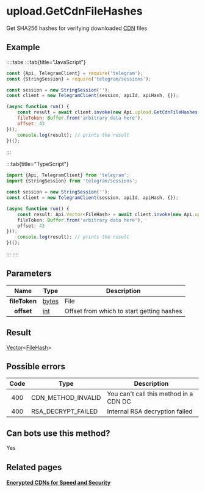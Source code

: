 # upload.GetCdnFileHashes

Get SHA256 hashes for verifying downloaded [CDN](https://core.telegram.org/cdn) files



## Example

::::tabs
:::tab{title="JavaScript"}
```js
const {Api, TelegramClient} = require('telegram');
const {StringSession} = require('telegram/sessions');

const session = new StringSession('');
const client = new TelegramClient(session, apiId, apiHash, {});

(async function run() {
    const result = await client.invoke(new Api.upload.GetCdnFileHashes({
    fileToken: Buffer.from('arbitrary data here'),
    offset: 43
}));
    console.log(result); // prints the result
})();
```
:::

:::tab{title="TypeScript"}
```ts
import {Api, TelegramClient} from 'telegram';
import {StringSession} from 'telegram/sessions';

const session = new StringSession('');
const client = new TelegramClient(session, apiId, apiHash, {});

(async function run() {
    const result: Api.Vector<FileHash> = await client.invoke(new Api.upload.GetCdnFileHashes({
    fileToken: Buffer.from('arbitrary data here'),
    offset: 43
}));
    console.log(result); // prints the result
})();
```
:::
::::



## Parameters

| Name | Type | Description |
| :--: | ---- | ----------- |
| **fileToken** | [bytes](https://core.telegram.org/type/bytes) | File 
| **offset** | [int](https://core.telegram.org/type/int) | Offset from which to start getting hashes 


## Result

[Vector](https://core.telegram.org/type/Vector%20t)<[FileHash](https://core.telegram.org/type/FileHash)>



## Possible errors

| Code | Type | Description |
| :--: | ---- | ----------- |
| 400 | CDN\_METHOD\_INVALID | You can't call this method in a CDN DC 
| 400 | RSA\_DECRYPT\_FAILED | Internal RSA decryption failed 


## Can bots use this method?

Yes

## Related pages

#### [Encrypted CDNs for Speed and Security](https://core.telegram.org/cdn)


